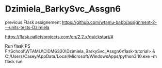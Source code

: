 # Dzimiela_BarkySvc_Assgn6

previous Flask assignement https://github.com/wtamu-babb/assignment-2---units-tests-Dzimiela

https://flask.palletsprojects.com/en/2.2.x/quickstart/#

Run flask
PS F:\School\WTAMU\CIDM6330\Dzimiela_BarkySvc_Assgn6\flask-tutorial> & C:/Users/Casey/AppData/Local/Microsoft/WindowsApps/python3.10.exe -m flask run
